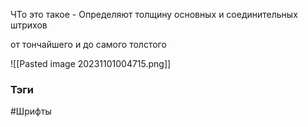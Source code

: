 ЧТо это такое
\- Определяют толщину основных и соединительных штрихов

от тончайшего и до самого толстого

![[Pasted image 20231101004715.png]]


### Тэги
#Шрифты